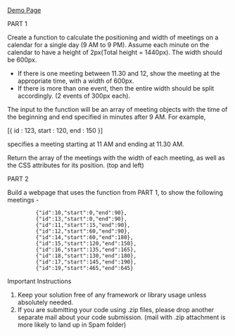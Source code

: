 <a href="test.html">Demo Page</a>

PART 1
 
Create a function to calculate the positioning and width of meetings on a calendar for a single day (9 AM to 9 PM). Assume each minute on the calendar to have a height of 2px(Total height = 1440px). The width should be 600px. 
 
- If there is one meeting between 11.30 and 12, show the meeting at the appropriate time, with a width of 600px.
- If there is more than one event, then the entire width should be split accordingly. (2 events of 300px each).
 
The input to the function will be an array of meeting objects with the time of the beginning and end specified in minutes after 9 AM. For example, 
 
[{
id : 123, start : 120, end : 150
}]
 
specifies a meeting starting at 11 AM and ending at 11.30 AM. 
 
Return the array of the meetings with the width of each meeting, as well as the CSS attributes for its position. (top and left)
 
PART 2
 
Build a webpage that uses the function from PART 1, to show the following meetings - 
 
			 {"id":10,"start":0,"end":90},
			 {"id":13,"start":0,"end":90},
			 {"id":11,"start":15,"end":90},
			 {"id":12,"start":60,"end":90},
			 {"id":14,"start":60,"end":180},
			 {"id":15,"start":120,"end":150},
			 {"id":16,"start":135,"end":165},
			 {"id":18,"start":130,"end":180},
			 {"id":17,"start":145,"end":190},
			 {"id":19,"start":465,"end":645}
 

Important Instructions
1) Keep your solution free of any framework or library usage unless absolutely needed.
2) If you are submitting your code using .zip files, please drop another separate mail about your code submission. (mail with .zip attachment is more likely to land up in Spam folder)
